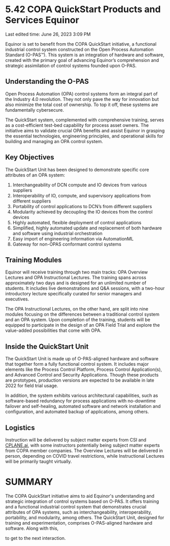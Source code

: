 # 5.42 COPA QuickStart Products and Services Equinor

Last edited time: June 26, 2023 3:09 PM

Equinor is set to benefit from the COPA QuickStart initiative, a functional industrial control system constructed on the Open Process Automation Standard (O-PAS™). This system is an integration of hardware and software, created with the primary goal of advancing Equinor’s comprehension and strategic assimilation of control systems founded upon O-PAS.

## Understanding the O-PAS

Open Process Automation (OPA) control systems form an integral part of the Industry 4.0 revolution. They not only pave the way for innovation but also minimize the total cost of ownership. To top it off, these systems are fundamentally cybersecure.

The QuickStart system, complemented with comprehensive training, serves as a cost-efficient test-bed capability for process asset owners. The initiative aims to validate crucial OPA benefits and assist Equinor in grasping the essential technologies, engineering principles, and operational skills for building and managing an OPA control system.

## Key Objectives

The QuickStart Unit has been designed to demonstrate specific core attributes of an OPA system:

1. Interchangeability of DCN compute and IO devices from various suppliers
2. Interoperability of IO, compute, and supervisory applications from different suppliers
3. Portability of control applications to DCN’s from different suppliers
4. Modularity achieved by decoupling the IO devices from the control devices
5. Highly automated, flexible deployment of control applications
6. Simplified, highly automated update and replacement of both hardware and software using industrial orchestration
7. Easy import of engineering information via AutomationML
8. Gateway for non-OPAS conformant control systems

## Training Modules

Equinor will receive training through two main tracks: OPA Overview Lectures and OPA Instructional Lectures. The training spans across approximately two days and is designed for an unlimited number of students. It includes live demonstrations and Q&A sessions, with a two-hour introductory lecture specifically curated for senior managers and executives.

The OPA Instructional Lectures, on the other hand, are split into nine modules focusing on the differences between a traditional control system and an OPA system. Upon completion of the training, students will be equipped to participate in the design of an OPA Field Trial and explore the value-added possibilities that come with OPA.

## Inside the QuickStart Unit

The QuickStart Unit is made up of O-PAS-aligned hardware and software that together form a fully functional control system. It includes major elements like the Process Control Platform, Process Control Application(s), and Advanced Control and Security Applications. Though these products are prototypes, production versions are expected to be available in late 2022 for field trial usage.

In addition, the system exhibits various architectural capabilities, such as software-based redundancy for process applications with no-downtime failover and self-healing, automated software and network installation and configuration, and automated backup of applications, among others.

## Logistics

Instruction will be delivered by subject matter experts from CSI and [CPLANE.ai](http://cplane.ai/), with some instructors potentially being subject matter experts from COPA member companies. The Overview Lectures will be delivered in person, depending on COVID travel restrictions, while Instructional Lectures will be primarily taught virtually.

# SUMMARY

The COPA QuickStart initiative aims to aid Equinor's understanding and strategic integration of control systems based on O-PAS. It offers training and a functional industrial control system that demonstrates crucial attributes of OPA systems, such as interchangeability, interoperability, portability, and modularity, among others. The QuickStart Unit, designed for training and experimentation, comprises O-PAS-aligned hardware and software. Along with this,

to get to the next interaction.